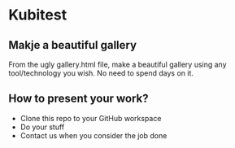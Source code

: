 Kubitest
=======

## Makje a beautiful gallery

From the ugly gallery.html file, make a beautiful gallery using any tool/technology 
you wish. No need to spend days on it.

## How to present your work?

* Clone this repo to your GitHub workspace
* Do your stuff
* Contact us when you consider the job done